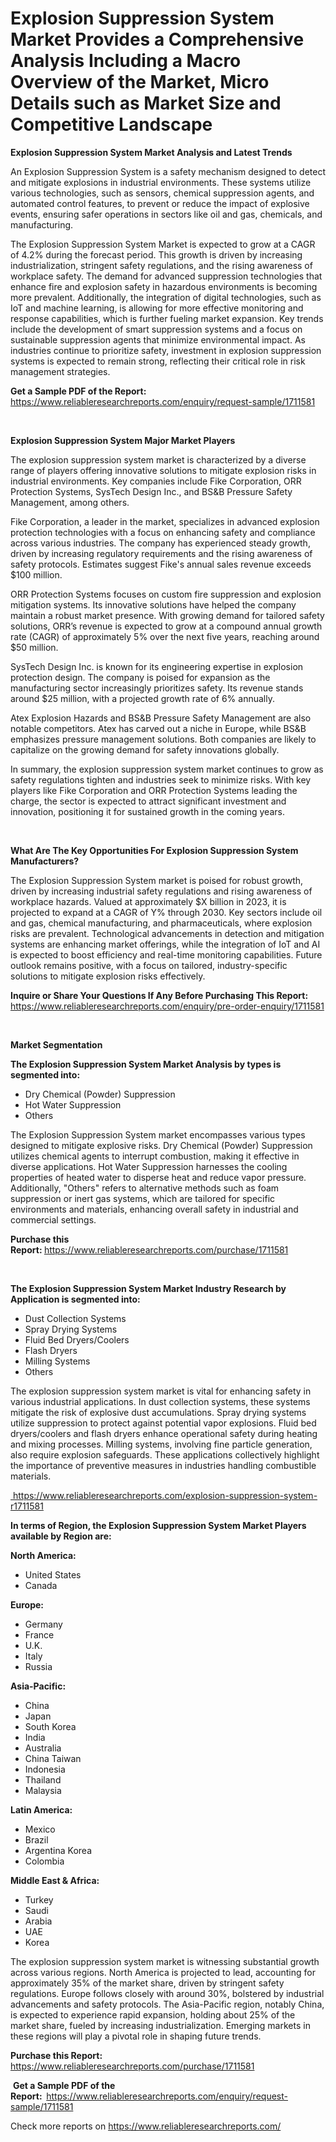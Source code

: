 <p><h1>Explosion Suppression System Market Provides a Comprehensive Analysis Including a Macro Overview of the Market, Micro Details such as Market Size and Competitive Landscape</h1></p><p><strong>Explosion Suppression System Market Analysis and Latest Trends</strong></p>
<p><p>An Explosion Suppression System is a safety mechanism designed to detect and mitigate explosions in industrial environments. These systems utilize various technologies, such as sensors, chemical suppression agents, and automated control features, to prevent or reduce the impact of explosive events, ensuring safer operations in sectors like oil and gas, chemicals, and manufacturing.</p><p>The Explosion Suppression System Market is expected to grow at a CAGR of 4.2% during the forecast period. This growth is driven by increasing industrialization, stringent safety regulations, and the rising awareness of workplace safety. The demand for advanced suppression technologies that enhance fire and explosion safety in hazardous environments is becoming more prevalent. Additionally, the integration of digital technologies, such as IoT and machine learning, is allowing for more effective monitoring and response capabilities, which is further fueling market expansion. Key trends include the development of smart suppression systems and a focus on sustainable suppression agents that minimize environmental impact. As industries continue to prioritize safety, investment in explosion suppression systems is expected to remain strong, reflecting their critical role in risk management strategies.</p></p>
<p><strong>Get a Sample PDF of the Report:&nbsp;</strong> <a href="https://www.reliableresearchreports.com/enquiry/request-sample/1711581?utm_campaign=3275&utm_medium=2&utm_source=Github&utm_content=ia&utm_term=09042025&utm_id=explosion-suppression-system">https://www.reliableresearchreports.com/enquiry/request-sample/1711581</a></p>
<p>&nbsp;</p>
<p><strong>Explosion Suppression System Major Market Players</strong></p>
<p><p>The explosion suppression system market is characterized by a diverse range of players offering innovative solutions to mitigate explosion risks in industrial environments. Key companies include Fike Corporation, ORR Protection Systems, SysTech Design Inc., and BS&B Pressure Safety Management, among others.</p><p>Fike Corporation, a leader in the market, specializes in advanced explosion protection technologies with a focus on enhancing safety and compliance across various industries. The company has experienced steady growth, driven by increasing regulatory requirements and the rising awareness of safety protocols. Estimates suggest Fike's annual sales revenue exceeds $100 million.</p><p>ORR Protection Systems focuses on custom fire suppression and explosion mitigation systems. Its innovative solutions have helped the company maintain a robust market presence. With growing demand for tailored safety solutions, ORR’s revenue is expected to grow at a compound annual growth rate (CAGR) of approximately 5% over the next five years, reaching around $50 million.</p><p>SysTech Design Inc. is known for its engineering expertise in explosion protection design. The company is poised for expansion as the manufacturing sector increasingly prioritizes safety. Its revenue stands around $25 million, with a projected growth rate of 6% annually.</p><p>Atex Explosion Hazards and BS&B Pressure Safety Management are also notable competitors. Atex has carved out a niche in Europe, while BS&B emphasizes pressure management solutions. Both companies are likely to capitalize on the growing demand for safety innovations globally.</p><p>In summary, the explosion suppression system market continues to grow as safety regulations tighten and industries seek to minimize risks. With key players like Fike Corporation and ORR Protection Systems leading the charge, the sector is expected to attract significant investment and innovation, positioning it for sustained growth in the coming years.</p></p>
<p>&nbsp;</p>
<p><strong>What Are The Key Opportunities For Explosion Suppression System Manufacturers?</strong></p>
<p><p>The Explosion Suppression System market is poised for robust growth, driven by increasing industrial safety regulations and rising awareness of workplace hazards. Valued at approximately $X billion in 2023, it is projected to expand at a CAGR of Y% through 2030. Key sectors include oil and gas, chemical manufacturing, and pharmaceuticals, where explosion risks are prevalent. Technological advancements in detection and mitigation systems are enhancing market offerings, while the integration of IoT and AI is expected to boost efficiency and real-time monitoring capabilities. Future outlook remains positive, with a focus on tailored, industry-specific solutions to mitigate explosion risks effectively.</p></p>
<p><strong>Inquire or Share Your Questions If Any Before Purchasing This Report:</strong> <a href="https://www.reliableresearchreports.com/enquiry/pre-order-enquiry/1711581?utm_campaign=3275&utm_medium=2&utm_source=Github&utm_content=ia&utm_term=09042025&utm_id=explosion-suppression-system">https://www.reliableresearchreports.com/enquiry/pre-order-enquiry/1711581</a></p>
<p>&nbsp;</p>
<p><strong>Market Segmentation</strong></p>
<p><strong>The Explosion Suppression System Market Analysis by types is segmented into:</strong></p>
<p><ul><li>Dry Chemical (Powder) Suppression</li><li>Hot Water Suppression</li><li>Others</li></ul></p>
<p><p>The Explosion Suppression System market encompasses various types designed to mitigate explosive risks. Dry Chemical (Powder) Suppression utilizes chemical agents to interrupt combustion, making it effective in diverse applications. Hot Water Suppression harnesses the cooling properties of heated water to disperse heat and reduce vapor pressure. Additionally, "Others" refers to alternative methods such as foam suppression or inert gas systems, which are tailored for specific environments and materials, enhancing overall safety in industrial and commercial settings.</p></p>
<p><strong>Purchase this Report:&nbsp;</strong><a href="https://www.reliableresearchreports.com/purchase/1711581?utm_campaign=3275&utm_medium=2&utm_source=Github&utm_content=ia&utm_term=09042025&utm_id=explosion-suppression-system">https://www.reliableresearchreports.com/purchase/1711581</a></p>
<p>&nbsp;</p>
<p><strong>The Explosion Suppression System Market Industry Research by Application is segmented into:</strong></p>
<p><ul><li>Dust Collection Systems</li><li>Spray Drying Systems</li><li>Fluid Bed Dryers/Coolers</li><li>Flash Dryers</li><li>Milling Systems</li><li>Others</li></ul></p>
<p><p>The explosion suppression system market is vital for enhancing safety in various industrial applications. In dust collection systems, these systems mitigate the risk of explosive dust accumulations. Spray drying systems utilize suppression to protect against potential vapor explosions. Fluid bed dryers/coolers and flash dryers enhance operational safety during heating and mixing processes. Milling systems, involving fine particle generation, also require explosion safeguards. These applications collectively highlight the importance of preventive measures in industries handling combustible materials.</p></p>
<p><a href="https://www.reliableresearchreports.com/explosion-suppression-system-r1711581?utm_campaign=3275&utm_medium=2&utm_source=Github&utm_content=ia&utm_term=09042025&utm_id=explosion-suppression-system">&nbsp;https://www.reliableresearchreports.com/explosion-suppression-system-r1711581</a></p>
<p><strong>In terms of Region, the Explosion Suppression System Market Players available by Region are:</strong></p>
<p>
    <p> <strong> North America: </strong>
        <ul>
            <li>United States</li>
            <li>Canada</li>
        </ul>
        </p> 
    <p> <strong> Europe: </strong>
        <ul>
            <li>Germany</li>
            <li>France</li>
            <li>U.K.</li>
            <li>Italy</li>
            <li>Russia</li>
        </ul>
        </p> 
    <p> <strong> Asia-Pacific: </strong>
        <ul>
            <li>China</li>
            <li>Japan</li>
            <li>South Korea</li>
            <li>India</li>
            <li>Australia</li>
            <li>China Taiwan</li>
            <li>Indonesia</li>
            <li>Thailand</li>
            <li>Malaysia</li>
        </ul>
        </p> 
    <p> <strong> Latin America: </strong>
        <ul>
            <li>Mexico</li>
            <li>Brazil</li>
            <li>Argentina Korea</li>
            <li>Colombia</li>
        </ul>
        </p> 
    <p> <strong> Middle East & Africa: </strong>
        <ul>
            <li>Turkey</li>
            <li>Saudi</li>
            <li>Arabia</li>
            <li>UAE</li>
            <li>Korea</li>
        </ul>
    </p>
    </p>
<p><p>The explosion suppression system market is witnessing substantial growth across various regions. North America is projected to lead, accounting for approximately 35% of the market share, driven by stringent safety regulations. Europe follows closely with around 30%, bolstered by industrial advancements and safety protocols. The Asia-Pacific region, notably China, is expected to experience rapid expansion, holding about 25% of the market share, fueled by increasing industrialization. Emerging markets in these regions will play a pivotal role in shaping future trends.</p></p>
<p><strong>Purchase this Report: </strong><a href="https://www.reliableresearchreports.com/purchase/1711581?utm_campaign=3275&utm_medium=2&utm_source=Github&utm_content=ia&utm_term=09042025&utm_id=explosion-suppression-system">https://www.reliableresearchreports.com/purchase/1711581</a></p>
<p>&nbsp;<strong>Get a Sample PDF of the Report:&nbsp;&nbsp;</strong><a href="https://www.reliableresearchreports.com/enquiry/request-sample/1711581?utm_campaign=3275&utm_medium=2&utm_source=Github&utm_content=ia&utm_term=09042025&utm_id=explosion-suppression-system">https://www.reliableresearchreports.com/enquiry/request-sample/1711581</a></p>
<p><strong></strong></p>
<p>Check more reports on <a href="https://www.reliableresearchreports.com/?utm_campaign=3275&utm_medium=2&utm_source=Github&utm_content=ia&utm_term=09042025&utm_id=explosion-suppression-system">https://www.reliableresearchreports.com/</a></p>